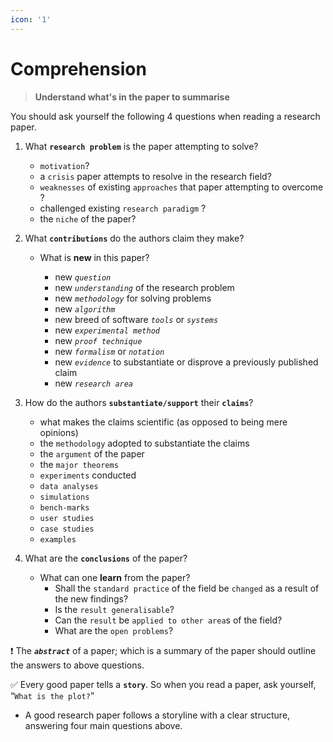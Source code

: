 ```yaml
---
icon: '1'
---
```


# Comprehension

> **Understand what's in the paper to summarise**



You should ask yourself the following 4 questions when reading a research paper.

1.  What **`research problem`** is the paper attempting to solve?

    * `motivation`?
    * a `crisis` paper attempts to resolve in the research field?&#x20;
    * `weaknesses` of existing `approaches` that paper attempting to overcome ?&#x20;
    * challenged existing `research paradigm` ?&#x20;
    * the `niche` of the paper?


2. What **`contributions`** do the authors claim they make?
   *   What is **new** in this paper?

       * new _`question`_
       * new _`understanding`_ of the research problem
       * new _`methodology`_ for solving problems
       * new _`algorithm`_
       * new breed of software _`tools`_ or _`systems`_
       * new _`experimental method`_
       * new _`proof technique`_
       * new _`formalism`_ or _`notation`_
       * new _`evidence`_ to substantiate or disprove a previously published claim
       * new _`research area`_


3. How do the authors **`substantiate/support`** their **`claims`**?&#x20;
   * what makes the claims scientific (as opposed to being mere opinions)
   * the `methodology` adopted to substantiate the claims
   * the `argument` of the paper
   * the `major theorems`
   * `experiments` conducted
   * `data analyses`
   * `simulations`
   * `bench-marks`
   * `user studies`
   * `case studies`
   *   `examples`&#x20;


4. What are the **`conclusions`** of the paper?&#x20;
   * What can one **learn** from the paper?
     * Shall the `standard practice` of the field be `changed` as a result of the new findings?
     * Is the `result generalisable`?&#x20;
     * Can the `result` be `applied to other area`s of the field?&#x20;
     * What are the `open problems`?&#x20;



❗ The _**`abstract`**_ of a paper; which is a summary of the paper should outline the answers to above questions.



✅ Every good paper tells a **`story`**. So when you read a paper, ask yourself, “`What is the plot?`”&#x20;

* A good research paper follows a storyline with a clear structure, answering four main questions above.

